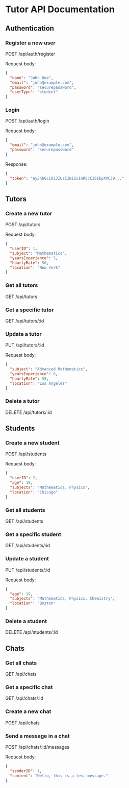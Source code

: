 # Tutor API Documentation

## Authentication

### Register a new user

POST /api/auth/register

Request body:
```json
{
  "name": "John Doe",
  "email": "john@example.com",
  "password": "securepassword",
  "userType": "student"
}
```

### Login

POST /api/auth/login

Request body:
```json
{
  "email": "john@example.com",
  "password": "securepassword"
}
```

Response:
```json
{
  "token": "eyJhbGciOiJIUzI1NiIsInR5cCI6IkpXVCJ9..."
}
```

## Tutors

### Create a new tutor

POST /api/tutors

Request body:
```json
{
  "userID": 1,
  "subject": "Mathematics",
  "yearsExperience": 5,
  "hourlyRate": 50,
  "location": "New York"
}
```

### Get all tutors

GET /api/tutors

### Get a specific tutor

GET /api/tutors/:id

### Update a tutor

PUT /api/tutors/:id

Request body:
```json
{
  "subject": "Advanced Mathematics",
  "yearsExperience": 6,
  "hourlyRate": 55,
  "location": "Los Angeles"
}
```

### Delete a tutor

DELETE /api/tutors/:id

## Students

### Create a new student

POST /api/students

Request body:
```json
{
  "userID": 2,
  "age": 18,
  "subjects": "Mathematics, Physics",
  "location": "Chicago"
}
```

### Get all students

GET /api/students

### Get a specific student

GET /api/students/:id

### Update a student

PUT /api/students/:id

Request body:
```json
{
  "age": 19,
  "subjects": "Mathematics, Physics, Chemistry",
  "location": "Boston"
}
```

### Delete a student

DELETE /api/students/:id

## Chats

### Get all chats

GET /api/chats

### Get a specific chat

GET /api/chats/:id

### Create a new chat

POST /api/chats

### Send a message in a chat

POST /api/chats/:id/messages

Request body:
```json
{
  "senderID": 1,
  "content": "Hello, this is a test message."
}
```